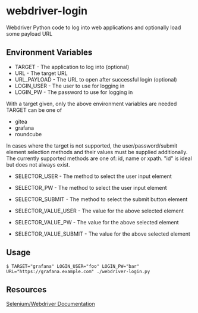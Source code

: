 # webdriver-login
Webdriver Python code to log into web applications
and optionally load some payload URL

## Environment Variables
- TARGET - The application to log into (optional)
- URL - The target URL
- URL_PAYLOAD - The URL to open after successful login (optional)
- LOGIN_USER - The user to use for logging in
- LOGIN_PW - The password to use for logging in

With a target given, only the above environment variables are needed
TARGET can be one of
- gitea
- grafana
- roundcube

In cases where the target is not supported, the user/password/submit
element selection methods and their values must be supplied additionally.
The currently supported methods are one of: id, name or xpath.
"id" is ideal but does not always exist.
- SELECTOR_USER - The method to select the user input element
- SELECTOR_PW - The method to select the user input element
- SELECTOR_SUBMIT - The method to select the submit button element

- SELECTOR_VALUE_USER - The value for the above selected element
- SELECTOR_VALUE_PW - The value for the above selected element
- SELECTOR_VALUE_SUBMIT - The value for the above selected element


## Usage
```
$ TARGET="grafana" LOGIN_USER="foo" LOGIN_PW="bar" URL="https://grafana.example.com" ./webdriver-login.py
```

## Resources
[Selenium/Webdriver Documentation](ww.selenium.dev/documentation/en/getting_started_with_webdriver)
